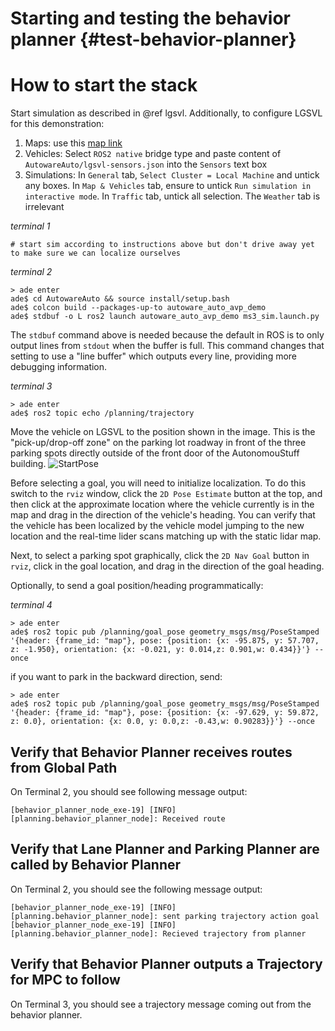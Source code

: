 Starting and testing the behavior planner {#test-behavior-planner}
=======================================

# How to start the stack

Start simulation as described in @ref lgsvl.
Additionally, to configure LGSVL for this demonstration:

1. Maps: use this [map link](https://assets.dev.lgsvlsimulator.com/d5b8bb0b7f49875a8a4bbf83c50b3a4fe53779c7/environment_AutonomouStuff)
2. Vehicles: Select `ROS2 native` bridge type and paste content of `AutowareAuto/lgsvl-sensors.json` into the `Sensors` text box
3. Simulations: In `General` tab, `Select Cluster = Local Machine` and untick any boxes.
In `Map & Vehicles` tab, ensure to untick `Run simulation in interactive mode`.
In `Traffic` tab, untick all selection.
The `Weather` tab is irrelevant

*terminal 1*
```
# start sim according to instructions above but don't drive away yet to make sure we can localize ourselves
```

*terminal 2*
```
> ade enter
ade$ cd AutowareAuto && source install/setup.bash
ade$ colcon build --packages-up-to autoware_auto_avp_demo
ade$ stdbuf -o L ros2 launch autoware_auto_avp_demo ms3_sim.launch.py
```

The `stdbuf` command above is needed because the default in ROS is to only output lines from `stdout` when the buffer is full.
This command changes that setting to use a "line buffer" which outputs every line, providing more debugging information.

*terminal 3*
```
> ade enter
ade$ ros2 topic echo /planning/trajectory
```

Move the vehicle on LGSVL to the position shown in the image.
This is the "pick-up/drop-off zone" on the parking lot roadway in front of the three parking spots directly outside of the front door of the AutonomouStuff building.
![StartPose](images/avp-demo-start-pose.png)

Before selecting a goal, you will need to initialize localization.
To do this switch to the `rviz` window, click the `2D Pose Estimate` button at the top, and then click at the approximate location where the vehicle currently is in the map and drag in the direction of the vehicle's heading.
You can verify that the vehicle has been localized by the vehicle model jumping to the new location and the real-time lider scans matching up with the static lidar map.

Next, to select a parking spot graphically, click the `2D Nav Goal` button in `rviz`, click in the goal location, and drag in the direction of the goal heading.

Optionally, to send a goal position/heading programmatically:

*terminal 4*
```
> ade enter
ade$ ros2 topic pub /planning/goal_pose geometry_msgs/msg/PoseStamped '{header: {frame_id: "map"}, pose: {position: {x: -95.875, y: 57.707, z: -1.950}, orientation: {x: -0.021, y: 0.014,z: 0.901,w: 0.434}}'} --once
```

if you want to park in the backward direction, send:
```
> ade enter
ade$ ros2 topic pub /planning/goal_pose geometry_msgs/msg/PoseStamped '{header: {frame_id: "map"}, pose: {position: {x: -97.629, y: 59.872, z: 0.0}, orientation: {x: 0.0, y: 0.0,z: -0.43,w: 0.90283}}'} --once
```

## Verify that Behavior Planner receives routes from Global Path
On Terminal 2, you should see following message output:

```
[behavior_planner_node_exe-19] [INFO] [planning.behavior_planner_node]: Received route
```

## Verify that Lane Planner and Parking Planner are called by Behavior Planner
On Terminal 2, you should see the following message output:

```
[behavior_planner_node_exe-19] [INFO] [planning.behavior_planner_node]: sent parking trajectory action goal
[behavior_planner_node_exe-19] [INFO] [planning.behavior_planner_node]: Recieved trajectory from planner
```

## Verify that Behavior Planner outputs a Trajectory for MPC to follow
On Terminal 3, you should see a trajectory message coming out from the behavior planner.
